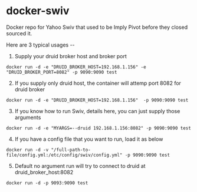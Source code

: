 # docker-swiv
Docker repo for Yahoo Swiv that used to be Imply Pivot before they closed sourced it.

Here are 3 typical usages --

1) Supply your druid broker host and broker port

```
docker run -d -e "DRUID_BROKER_HOST=192.168.1.156" -e "DRUID_BROKER_PORT=8082" -p 9090:9090 test
```


2) If you supply only druid host, the container will attemp port 8082 for druid broker

```
docker run -d -e "DRUID_BROKER_HOST=192.168.1.156"  -p 9090:9090 test
```

3) If you know how to run Swiv, details here, you can just supply those arguments

```
docker run -d -e "MYARGS=--druid 192.168.1.156:8082" -p 9090:9090 test
```

4) If you have a config file that you want to run, load it as below

```
docker run -d -v "/full-path-to-file/config.yml:/etc/config/swiv/config.yml" -p 9090:9090 test
```

5) Default no argument run will try to connect to druid at druid_broker_host:8082

```
docker run -d -p 9093:9090 test
```

